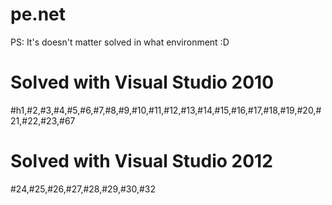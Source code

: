 pe.net
======

PS: It's doesn't matter solved in what environment :D

Solved with Visual Studio 2010
==============================
\#h1,\#2,\#3,\#4,\#5,\#6,\#7,\#8,\#9,\#10,\#11,\#12,\#13,\#14,\#15,\#16,\#17,\#18,\#19,\#20,\#21,\#22,\#23,\#67

Solved with Visual Studio 2012
==============================
\#24,\#25,\#26,\#27,\#28,\#29,\#30,\#32



